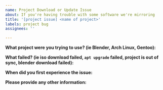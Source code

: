 ```yaml
---
name: Project Download or Update Issue
about: If you're having trouble with some software we're mirroring
title: '[project issue] <name of project>'
labels: project bug
assignees: ''

---
```


**What project were you trying to use? (ie Blender, Arch Linux, Gentoo):**

**What failed? (ie iso download failed, `apt upgrade` failed, project is out of sync, blender download failed):**

**When did you first experience the issue:**

**Please provide any other information:**
